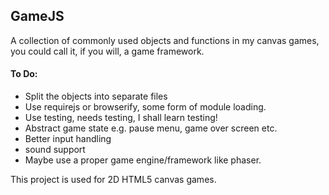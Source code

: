 ## GameJS

A collection of commonly used objects and functions in my canvas games,
you could call it, if you will, a game framework.

#### To Do:
* Split the objects into separate files
* Use requirejs or browserify, some form of module loading.
* Use testing, needs testing, I shall learn testing!
* Abstract game state e.g. pause menu, game over screen etc.
* Better input handling
* sound support
* Maybe use a proper game engine/framework like phaser.

This project is used for 2D HTML5 canvas games.

